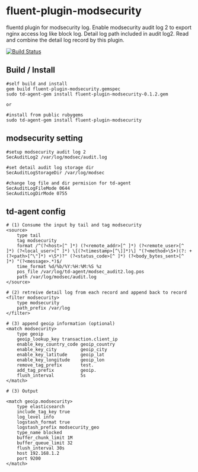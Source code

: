 # fluent-plugin-modsecurity
fluentd plugin for modsecurity log. Enable modsecurity audit log 2 to export nginx access log like block log. Detail log path included in audit log2. Read and combine the detail log record by this plugin.

[![Build Status](https://travis-ci.org/kaija/fluent-plugin-modsecurity.svg?branch=master)](https://travis-ci.org/kaija/fluent-plugin-modsecurity)


## Build / Install


```
#self build and install
gem build fluent-plugin-modsecurity.gemspec
sudo td-agent-gem install fluent-plugin-modsecurity-0.1.2.gem

or

#install from public rubygems
sudo td-agent-gem install fluent-plugin-modsecurity

```


## modsecurity setting

```
#setup modsecurity audit log 2
SecAuditLog2 /var/log/modsec/audit.log

#set detail audit log storage dir
SecAuditLogStorageDir /var/log/modsec

#change log file and dir permision for td-agent
SecAuditLogFileMode 0644
SecAuditLogDirMode 0755

```


## td-agent config


```
# (1) Consume the input by tail and tag modsecurity
<source>
    type tail
    tag modsecurity
    format /^(?<host>[^ ]*) (?<remote_addr>[^ ]*) (?<remote_user>[^ ]*) (?<local_user>[^ ]*) \[(?<timestamp>[^\]]*)\] "(?<method>\S+)(?: +(?<path>[^\"]*) +\S*)?" (?<status_code>[^ ]*) (?<body_bytes_sent>[^ ]*) "(?<message>.*)$/
    time_format %d/%b/%Y:%H:%M:%S %z
    pos_file /var/log/td-agent/modsec_audit2.log.pos
    path /var/log/modsec/audit.log
</source>

# (2) retreive detail log from each record and append back to record
<filter modsecurity>
    type modsecurity
    path_prefix /var/log
</filter>

# (3) append geoip information (optional)
<match modsecurity>
    type geoip
    geoip_lookup_key transaction.client_ip
    enable_key_country_code geoip_country
    enable_key_city         geoip_city
    enable_key_latitude     geoip_lat
    enable_key_longitude    geoip_lon
    remove_tag_prefix       test.
    add_tag_prefix          geoip.
    flush_interval          5s
</match>

# (3) Output

<match geoip.modsecurity>
    type elasticsearch
    include_tag_key true
    log_level info
    logstash_format true
    logstash_prefix modsecurity_geo
    type_name blocked
    buffer_chunk_limit 1M
    buffer_queue_limit 32
    flush_interval 30s
    host 192.168.1.2
    port 9200
</match>
```


